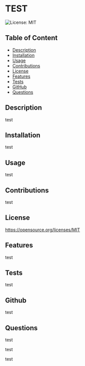 
# TEST

![License: MIT](https://img.shields.io/badge/License-MIT-yellow.svg)
        
## Table of Content
* [Description](#description)
* [Installation](#installation)
* [Usage](#usage)
* [Contributions](#credits)
* [License](#license)
* [Features](#features)
* [Tests](#tests)
* [GitHub](#github)
* [Questions](#contact)

## Description
test

## Installation
test

## Usage
test

## Contributions
test

## License
https://opensource.org/licenses/MIT

## Features
test

## Tests
test

## Github
test

## Questions
test

test

test
 